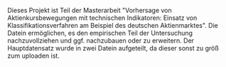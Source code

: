 Dieses Projekt ist Teil der Masterarbeit "Vorhersage von Aktienkursbewegungen mit technischen Indikatoren: Einsatz von Klassifikationsverfahren am Beispiel des deutschen Aktienmarktes". Die Datein ermöglichen, es den empirischen Teil
der Untersuchung nachzuvollziehen und ggf. nachzubauen oder zu erweitern. Der Hauptdatensatz wurde in zwei Datein aufgeteilt, da dieser sonst zu größ zum uploaden ist. 
